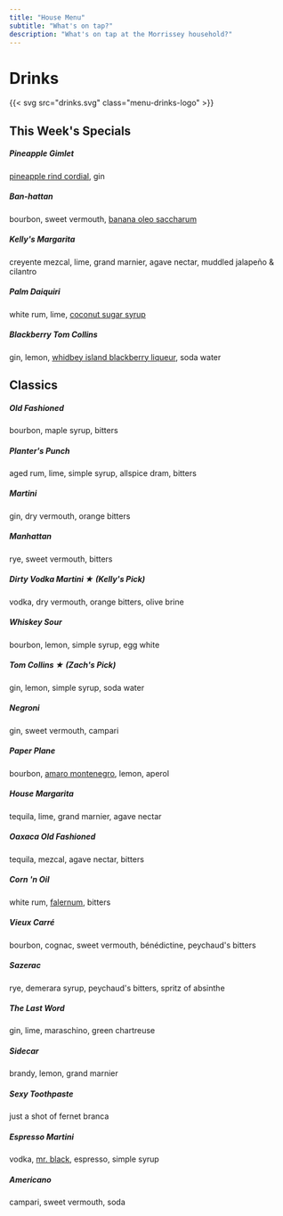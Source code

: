 ```yaml
---
title: "House Menu"
subtitle: "What's on tap?"
description: "What's on tap at the Morrissey household?"
---
```


# Drinks

{{< svg src="drinks.svg" class="menu-drinks-logo" >}}

## This Week's Specials

##### Pineapple Gimlet

[pineapple rind cordial](https://www.youtube.com/watch?v=3am0RhECCeo), gin

##### Ban-hattan

bourbon, sweet vermouth, [banana oleo saccharum](https://sustainablebartender.com/banana-peel-syrup/)

##### Kelly's Margarita

creyente mezcal, lime, grand marnier, agave nectar, muddled jalapeño & cilantro

##### Palm Daiquiri

white rum, lime, [coconut sugar syrup](https://www.amazon.com/365-WFM-Organic-Coconut-Sugar/dp/B08LY42T7P)

##### Blackberry Tom Collins

gin, lemon, [whidbey island blackberry liqueur](https://www.whidbeydistillery.com/products/blackberry-liqueur), soda water



## Classics

##### Old Fashioned

bourbon, maple syrup, bitters

##### Planter's Punch

aged rum, lime, simple syrup, allspice dram, bitters

##### Martini

gin, dry vermouth, orange bitters

##### Manhattan

rye, sweet vermouth, bitters

##### Dirty Vodka Martini ★ _(Kelly's Pick)_

vodka, dry vermouth, orange bitters, olive brine

##### Whiskey Sour

bourbon, lemon, simple syrup, egg white

##### Tom Collins ★ _(Zach's Pick)_

gin, lemon, simple syrup, soda water

##### Negroni

gin, sweet vermouth, campari

##### Paper Plane

bourbon, [amaro montenegro](https://www.amaromontenegro.com/en), lemon, aperol

##### House Margarita

tequila, lime, grand marnier, agave nectar

##### Oaxaca Old Fashioned

tequila, mezcal, agave nectar, bitters

##### Corn 'n Oil

white rum, [falernum](https://alpenz.com/product-falernum.html), bitters

##### Vieux Carré

bourbon, cognac, sweet vermouth, bénédictine, peychaud's bitters

##### Sazerac

rye, demerara syrup, peychaud's bitters, spritz of absinthe

##### The Last Word

gin, lime, maraschino, green chartreuse

##### Sidecar

brandy, lemon, grand marnier

##### Sexy Toothpaste

just a shot of fernet branca

##### Espresso Martini

vodka, [mr. black](https://mrblack.co/us/), espresso, simple syrup

##### Americano

campari, sweet vermouth, soda

